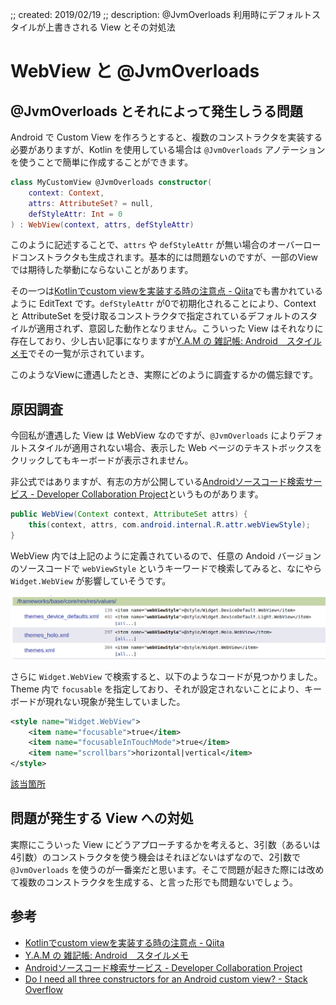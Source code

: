 ;; created: 2019/02/19
;; description: @JvmOverloads 利用時にデフォルトスタイルが上書きされる View とその対処法

# WebView と @JvmOverloads

## @JvmOverloads とそれによって発生しうる問題
Android で Custom View を作ろうとすると、複数のコンストラクタを実装する必要がありますが、Kotlin を使用している場合は `@JvmOverloads` アノテーションを使うことで簡単に作成することができます。

```kotlin
class MyCustomView @JvmOverloads constructor(
    context: Context,
    attrs: AttributeSet? = null,
    defStyleAttr: Int = 0
) : WebView(context, attrs, defStyleAttr)
```

このように記述することで、`attrs` や `defStyleAttr` が無い場合のオーバーロードコンストラクタも生成されます。基本的には問題ないのですが、一部のViewでは期待した挙動にならないことがあります。

その一つは[Kotlinでcustom viewを実装する時の注意点 \- Qiita](https://qiita.com/kwhrstr1206/items/93827190a535b11bd064)でも書かれているように EditText です。`defStyleAttr` が0で初期化されることにより、Context と AttributeSet を受け取るコンストラクタで指定されているデフォルトのスタイルが適用されず、意図した動作となりません。こういった View はそれなりに存在しており、少し古い記事になりますが[Y\.A\.M の 雑記帳: Android　スタイルメモ](http://y-anz-m.blogspot.com/2012/05/android.html)でその一覧が示されています。

このようなViewに遭遇したとき、実際にどのように調査するかの備忘録です。


## 原因調査

今回私が遭遇した View は WebView なのですが、`@JvmOverloads` によりデフォルトスタイルが適用されない場合、表示した Web ページのテキストボックスをクリックしてもキーボードが表示されません。

非公式ではありますが、有志の方が公開している[Androidソースコード検索サービス \- Developer Collaboration Project](https://sites.google.com/site/devcollaboration/codesearch)というものがあります。

```java
public WebView(Context context, AttributeSet attrs) {
    this(context, attrs, com.android.internal.R.attr.webViewStyle);
}
```

WebView 内では上記のように定義されているので、任意の Andoid バージョンのソースコードで `webViewStyle` というキーワードで検索してみると、なにやら `Widget.WebView` が影響していそうです。

![Search result for wid](/img/search_result_for_webviewstyle.png)

さらに `Widget.WebView` で検索すると、以下のようなコードが見つかりました。Theme 内で `focusable` を指定しており、それが設定されないことにより、キーボードが現れない現象が発生していました。

```xml
<style name="Widget.WebView">
    <item name="focusable">true</item>
    <item name="focusableInTouchMode">true</item>
    <item name="scrollbars">horizontal|vertical</item>
</style>
```

[該当箇所](https://search.siprop.org/android-8.0.0_r1.0/xref/frameworks/base/core/res/res/values/styles.xml#699)


## 問題が発生する View への対処

実際にこういった View にどうアプローチするかを考えると、3引数（あるいは4引数）のコンストラクタを使う機会はそれほどないはずなので、2引数で `@JvmOverloads` を使うのが一番楽だと思います。そこで問題が起きた際には改めて複数のコンストラクタを生成する、と言った形でも問題ないでしょう。


## 参考

- [Kotlinでcustom viewを実装する時の注意点 \- Qiita](https://qiita.com/kwhrstr1206/items/93827190a535b11bd064)
- [Y\.A\.M の 雑記帳: Android　スタイルメモ](http://y-anz-m.blogspot.com/2012/05/android.html)
- [Androidソースコード検索サービス \- Developer Collaboration Project](https://sites.google.com/site/devcollaboration/codesearch)
- [Do I need all three constructors for an Android custom view? \- Stack Overflow](https://stackoverflow.com/questions/9195713/do-i-need-all-three-constructors-for-an-android-custom-view)

